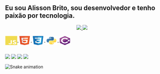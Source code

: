 ## Eu sou Alisson Brito, sou desenvolvedor e tenho paixão por tecnologia. 
<div align="center">
  <a href="https://github.com/alissonbri">
  <img height="166em" src="https://github-readme-stats.vercel.app/api?username=alissonbri&show_icons=true&theme=dracula&include_all_commits=true&count_private=true"/>
  <img height="166em" src="https://github-readme-stats.vercel.app/api/top-langs/?username=alissonbri&layout=compact&langs_count=7&theme=dracula"/>
</div>

<div style="display: inline_block"><br>
  <img align="center" alt="ali-Js" height="30" width="40" src="https://raw.githubusercontent.com/devicons/devicon/master/icons/javascript/javascript-plain.svg">
  <img align="center" alt="ali-HTML" height="30" width="40" src="https://raw.githubusercontent.com/devicons/devicon/master/icons/html5/html5-original.svg">
  <img align="center" alt="ali-CSS" height="30" width="40" src="https://raw.githubusercontent.com/devicons/devicon/master/icons/css3/css3-original.svg">
  <img align="center" alt="Rafa-Python" height="30" width="40" src="https://raw.githubusercontent.com/devicons/devicon/master/icons/python/python-original.svg">
  <img align="center" alt="Rafa-Csharp" height="30" width="40" src="https://raw.githubusercontent.com/devicons/devicon/master/icons/csharp/csharp-original.svg">
 
</div>

##

<div>
   <a href="https://www.youtube.com/channel/UC_-uuuZbY0AAt9CViNzvc-Q" target="_blank"><img src="https://img.shields.io/badge/YouTube-FF0000?style=for-the-badge&logo=youtube&logoColor=white" target="_blank"></a>
 <a href="" target="_blank"><img src="https://img.shields.io/badge/Discord-7289DA?style=for-the-badge&logo=discord&logoColor=white" target="_blank"></a> 
  <a href = "alissonandradebritto@hotmail.com"><img src="https://img.shields.io/badge/-Gmail-%23333?style=for-the-badge&logo=gmail&logoColor=white" target="_blank"></a>
  <a href="" target="_blank"><img src="https://img.shields.io/badge/-LinkedIn-%230077B5?style=for-the-badge&logo=linkedin&logoColor=white" target="_blank"></a> 
  
  ![Snake animation](https://github.com/alissonbri/alissonbri/blob/output/github-contribution-grid-snake.svg)
 
  </div>
